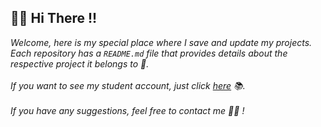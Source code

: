 
## 👋👋 Hi There !! ##

_Welcome, here is my special place where I save and update my projects. Each repository has a ```README.md``` file that provides details about the respective project it belongs to 📑._
<br><br>
_If you want to see my student account, just click [here](https://github.com/eelismey-jf) 📚._
<br><br>
_If you have any suggestions, feel free to contact me 🙋‍♂️ !_




<!---
toyDeploy-22/toyDeploy-22 is a ✨ special ✨ repository because its `README.md` (this file) appears on your GitHub profile.
You can click the Preview link to take a look at your changes.
--->
